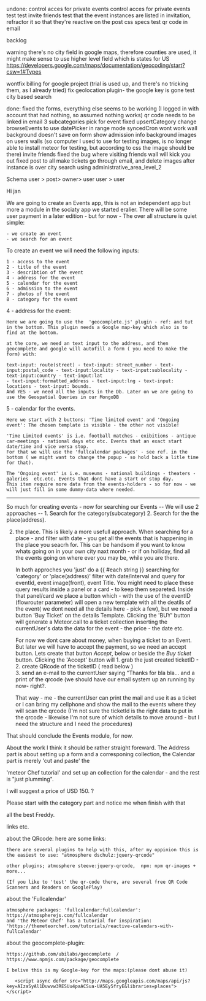 undone:
control acces for private events
control acces for private events test
test invite friends
test that the event instances are listed in invitation, refractor it so that they're reactive on the post
css specs
test qr code in email

backlog

warning
there's no city field in google maps, therefore counties are used, it might make sense to use higher level field which is states for US https://developers.google.com/maps/documentation/geocoding/start?csw=1#Types

wontfix
billing for google project (trial is used up, and there's no tricking them, as I already tried)
fix geolocation plugin- the google key is gone
test city based search

done:
fixed the forms, everything else seems to be working (I logged in with account that had nothing, so assumed nothing works)
qr code needs to be linked in email
3 subcategories pick for event
fixed upsertCategory
change browseEvents to use datePicker in range mode
syncedCron wont work
wall background doesn't save on form
show admission info
background images on users walls (so computer I used to use for testing images, is no longer able to install meteor for testing, but according to css the image should be there)
invite friends
fixed the bug where visiting friends wall will kick you out
fixed post to all
make tickets go through email, and delete images after instance is over
city search using administrative_area_level_2 


Schema
user > post> owner> user
user > user


Hi jan

We are going to create an Events app, this is not an independent app but more a module in the sociaty app we started eralier.
There will be some user payment in a later edition - but for now - The over all structure is quiet simple:

	- we create an event
	- we search for an event

To create an event we will need the following inputs:

	1 - access to the event
	2 - title of the event
	3 - describtion of the event
	4 - address for the event
	5 - calendar for the event
	6 - admission to the event
	7 - photos of the event
	8 - category for the event


4 - address for the event:
	
	Here we are going to use the  'geocomplete.js' plugin - ref: and tut in the bottom. This plugin needs a Google map-key which also is to find at the bottom.

	at the core, we need an text input to the address, and then geocomplete and google will autofill a form ( you need to make the form) with:

	text-input: route(street) - text-input: street_number - text-input:postal_code - text-input:locality - text-input:sublocality - text-input:country - text-input:lat 
	- text-input:formatted_address - text-input:lng - text-input: locations - text-input: bounds.	
	And YES - we need all the inputs in the Db. Later on we are going to use the Geospatial Queries in our MongoDB 

5 - calendar for the events.

	Here we start with 2 buttons: 'Time limited event' and 'Ongoing event': The chosen template is visible - the other not visible!

	'Time Limited events' is i.e. football matches - exibitions - antique car-meetings - national days etc etc. Events that an exact start date/time and vice versa stop.
	For that we will use the 'fullcalendar packages' - see ref. in the bottom ( we might want to change the popup - so hold back a litle time for that).

	The 'Ongoing event' is i.e. museums - national buildings - theaters - galeries  etc.etc. Events that dont have a start or stop day.
	This item require more data from the events-holders - so for now - we will just fill in some dummy-data where needed.
 
------------------------------------------------------------
So much for creating events - now for searching our Events -- We  will use 2 approaches -- 1. Search for the category(subcategory)   2. Search for the the place(address).

2.	the place. This is likely a more usefull approach. When searching for a place - and filter with date - you get all the events that is happening in the place you seacrh for.
	This can be handsom if you want to know whats going on in your own city naxt month - or if on holliday, find all the events going on where ever you may be, while you are there.

	In both approches you 'just' do a {{ #each string }} searching for 'category' or 'place(address)' filter with date/interval and query for eventId,  event image(front), event Title. 
	You might need to place these query results inside a panel or a card - to keep them separeted. Inside that panel/card we place a button which - with the use of the eventID 
	(flowrouter parameter) will open a new template with all the deatils of the event( we dont need all the details here - pick a few), but we need a button 'Buy Ticket' on the 
	details Template. Clicking the 'BUY' button will generate a Meteor.call to a ticket collection inserting the currentUser's data the data for the event - the price - the date etc.
	
	For now we dont care about money, when buying a ticket to an Event. But later we will have to accept the payment, so we need an accept button. Lets create that button *Accept*, 
	below or beside the *Buy ticket* button. Clicking the 'Accept' button will 
		1. grab the just created ticketID - 
		2. create QRcode of the ticketID ( read below )  
		3. send an e-mail to the currentUser saying "Thanks for bla bla... and a print of the qrcode (we should have our email system up an running by now- right?. 

	That way - me - the currentUser can print the mail and use it as a ticket or I can bring my cellphone and show the mail to the events where they will scan the qrcode
	(I'm not sure the ticketId is the right data to put in the qrcode - likewise I'm not sure of which details to  move around - but I need the structure and I need the procedures)

	
That should conclude the Events module, for now.

About the work I think it should be rather straight foreward. The Address part is about setting up a form and a corresponing collection, the Calendar part is merely 'cut and paste' the 

'meteor Chef tutorial' and set up an collection for the calendar - and the rest is "just plumming". 

I will suggest a price of USD 150.  ?

Please start with the category part and notice me when finish with that

all the best Freddy.


links etc.

about the QRcode: here are some links:
	
	there are several plugins to help with this, after my oppinion this is the easiest to use: "atmosphere dschulz:jquery-qrcode"

	other plugins; atmosphere steeve:jquery-qrcode,  npm: npm qr-images + more...
	
	(If you like to 'test' the qr-code there, are several free QR Code Scanners and Readers on GooglePlay)

about the 'Fullcalendar'

	atmosphere packages: 'fullcalendar:fullcalendar': https://atmospherejs.com/fullcalendar
	and 'the Meteor Chef' has a tutorial for inspiration: 'https://themeteorchef.com/tutorials/reactive-calendars-with-fullcalendar'

about the geocomplete-plugin:

	https://github.com/ubilabs/geocomplete  /  https://www.npmjs.com/package/geocomplete

	I belive this is my Google-key for the maps:(please dont abuse it)

	   <script async defer src="http://maps.googleapis.com/maps/api/js?key=AIzaSyAl1Duwvw3RESUu4paACSua-UA5Ey5fryE&libraries=places"></script>
